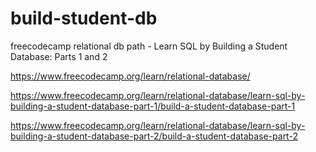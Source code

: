 # build-student-db
freecodecamp relational db path - Learn SQL by Building a Student Database: Parts 1 and 2

https://www.freecodecamp.org/learn/relational-database/

https://www.freecodecamp.org/learn/relational-database/learn-sql-by-building-a-student-database-part-1/build-a-student-database-part-1

https://www.freecodecamp.org/learn/relational-database/learn-sql-by-building-a-student-database-part-2/build-a-student-database-part-2

